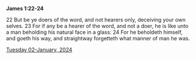 **James 1:22-24**

22 But be ye doers of the word, and not hearers only, deceiving your own selves. 23 For if any be a hearer of the word, and not a doer, he is like unto a man beholding his natural face in a glass: 24 For he beholdeth himself, and goeth his way, and straightway forgetteth what manner of man he was.

[Tuesday 02-January, 2024](https://getbible.life/kjv/James/1/22-24)
